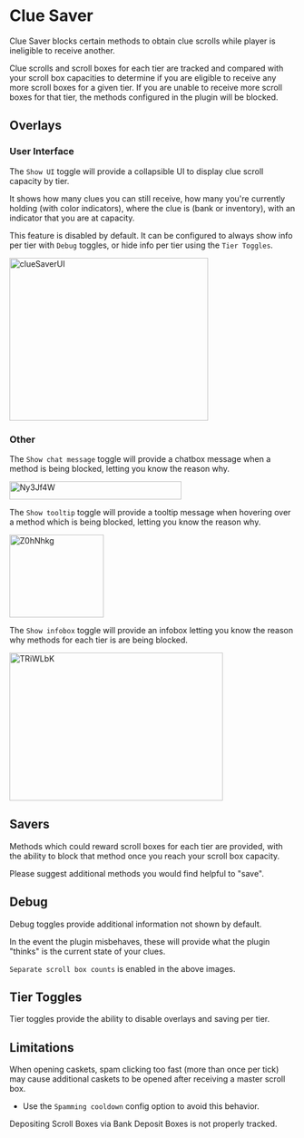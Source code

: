 # Clue Saver
Clue Saver blocks certain methods to obtain clue scrolls while player is ineligible to receive another.

Clue scrolls and scroll boxes for each tier are tracked and compared with your scroll box capacities to determine if you are eligible to receive any more scroll boxes for a given tier.
If you are unable to receive more scroll boxes for that tier, the methods configured in the plugin will be blocked.

## Overlays

### User Interface
The `Show UI` toggle will provide a collapsible UI to display clue scroll capacity by tier.

It shows how many clues you can still receive, how many you're currently holding (with color indicators), where the clue is (bank or inventory), with an indicator that you are at capacity.

This feature is disabled by default. It can be configured to always show info per tier with `Debug` toggles, or hide info per tier using the `Tier Toggles`.

<img width="350" height="287" alt="clueSaverUI" src="https://github.com/user-attachments/assets/6e2cbbb3-4fc0-4835-8fdb-4a806c63dada" />

### Other
The `Show chat message` toggle will provide a chatbox message when a method is being blocked, letting you know the reason why.

<img width="303" height="32" alt="Ny3Jf4W" src="https://github.com/user-attachments/assets/c977c94d-700d-4c97-b84f-e5724bf3c176" />

The `Show tooltip` toggle will provide a tooltip message when hovering over a method which is being blocked, letting you know the reason why.

<img width="166" height="146" alt="Z0hNhkg" src="https://github.com/user-attachments/assets/8bf94609-babf-4beb-8e8a-994865856181" />

The `Show infobox` toggle will provide an infobox letting you know the reason why methods for each tier is are being blocked.

<img width="376" height="261" alt="TRiWLbK" src="https://github.com/user-attachments/assets/dedce160-a8b8-4e9b-aad8-dc957d0085ca" />

## Savers
Methods which could reward scroll boxes for each tier are provided, with the ability to block that method once you reach your scroll box capacity.

Please suggest additional methods you would find helpful to "save".

## Debug
Debug toggles provide additional information not shown by default.

In the event the plugin misbehaves, these will provide what the plugin "thinks" is the current state of your clues.

`Separate scroll box counts` is enabled in the above images.

## Tier Toggles
Tier toggles provide the ability to disable overlays and saving per tier.

## Limitations
When opening caskets, spam clicking too fast (more than once per tick) may cause additional caskets to be opened after receiving a master scroll box.
- Use the `Spamming cooldown` config option to avoid this behavior.

Depositing Scroll Boxes via Bank Deposit Boxes is not properly tracked.
